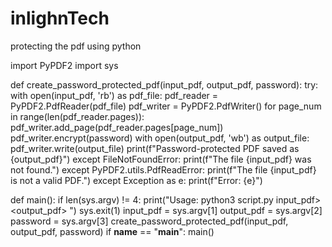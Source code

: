 # inlighnTech
protecting the pdf using python

import PyPDF2
import sys

def create_password_protected_pdf(input_pdf, output_pdf, password):
    try:
        with open(input_pdf, 'rb') as pdf_file:
            pdf_reader = PyPDF2.PdfReader(pdf_file)
            pdf_writer = PyPDF2.PdfWriter()
            for page_num in range(len(pdf_reader.pages)):
                pdf_writer.add_page(pdf_reader.pages[page_num])
            pdf_writer.encrypt(password)
            with open(output_pdf, 'wb') as output_file:
                pdf_writer.write(output_file)
            print(f"Password-protected PDF saved as {output_pdf}")
    except FileNotFoundError:
        print(f"The file {input_pdf} was not found.")
    except PyPDF2.utils.PdfReadError:
        print(f"The file {input_pdf} is not a valid PDF.")
    except Exception as e:
        print(f"Error: {e}")

def main():
    if len(sys.argv) != 4:
        print("Usage: python3 script.py input_pdf> <output_pdf> <password>")
        sys.exit(1)
    input_pdf = sys.argv[1]
    output_pdf = sys.argv[2]
    password = sys.argv[3]
    create_password_protected_pdf(input_pdf, output_pdf, password)
if __name__ == "__main__":
    main()

